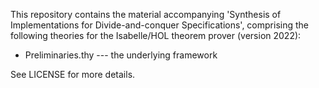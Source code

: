 This repository contains the material accompanying 'Synthesis of Implementations for Divide-and-conquer Specifications',
comprising the following theories for the Isabelle/HOL theorem prover (version 2022):

- Preliminaries.thy  --- the underlying framework


See LICENSE for more details.
